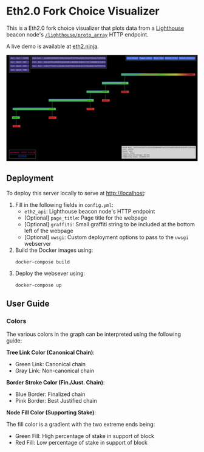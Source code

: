 # Eth2.0 Fork Choice Visualizer

This is a Eth2.0 fork choice visualizer that plots data from a [Lighthouse](https://github.com/sigp/lighthouse) beacon node's [`/lighthouse/proto_array`](https://lighthouse-book.sigmaprime.io/api-lighthouse.html) HTTP endpoint.

A live demo is available at [eth2.ninja](http://eth2.ninja).

![Demo](fork-choice-viz.png)

## Deployment
To deploy this server locally to serve at [http://localhost](http://localhost):
1. Fill in the following fields in `config.yml`:
    - `eth2_api`: Lighthouse beacon node's HTTP endpoint
    - [Optional] `page_title`: Page title for the webpage
    - [Optional] `graffiti`: Small graffiti string to be included at the bottom left of the webpage
    - [Optional] `uwsgi`: Custom deployment options to pass to the `uwsgi` webserver
2. Build the Docker images using:
      ```
      docker-compose build
      ```
3. Deploy the websever using:
      ```
      docker-compose up
      ```


## User Guide

### Colors
The various colors in the graph can be interpreted using the following guide:

**Tree Link Color (Canonical Chain)**:
- Green Link: Canonical chain
- Gray Link: Non-canonical chain

**Border Stroke Color (Fin./Just. Chain)**:
- Blue Border: Finalized chain
- Pink Border: Best Justified chain

**Node Fill Color (Supporting Stake)**:

The fill color is a gradient with the two extreme ends being:
- Green Fill: High percentage of stake in support of block
- Red Fill: Low percentage of stake in support of block
